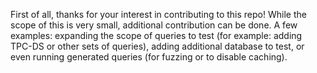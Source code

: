 First of all, thanks for your interest in contributing to this repo!
While the scope of this is very small, additional contribution can be done. A few examples: expanding the scope of queries to test (for example: adding TPC-DS or other sets of queries), adding additional database to test, or even running generated queries (for fuzzing or to disable caching).
